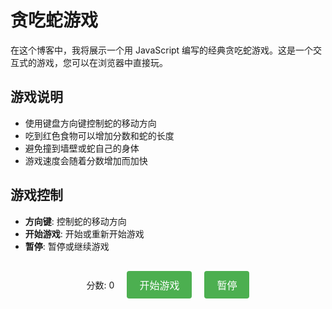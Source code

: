 # 贪吃蛇游戏

在这个博客中，我将展示一个用 JavaScript 编写的经典贪吃蛇游戏。这是一个交互式的游戏，您可以在浏览器中直接玩。

## 游戏说明

- 使用键盘方向键控制蛇的移动方向
- 吃到红色食物可以增加分数和蛇的长度
- 避免撞到墙壁或蛇自己的身体
- 游戏速度会随着分数增加而加快

## 游戏控制

- **方向键**: 控制蛇的移动方向
- **开始游戏**: 开始或重新开始游戏
- **暂停**: 暂停或继续游戏

<div id="game-area">
  <canvas id="game-canvas" width="400" height="400"></canvas>
  <div id="game-info">
    <div>分数: <span id="score">0</span></div>
    <button id="start-btn">开始游戏</button>
    <button id="pause-btn">暂停</button>
    <div id="game-over" style="display: none; color: red; font-weight: bold;">
      <div>游戏结束!</div>
      <button id="restart-btn">重新开始</button>
    </div>
  </div>
</div>

<script>
// 游戏变量
const canvas = document.getElementById('game-canvas');
const ctx = canvas.getContext('2d');
const scoreElement = document.getElementById('score');
const startBtn = document.getElementById('start-btn');
const pauseBtn = document.getElementById('pause-btn');
const gameOverElement = document.getElementById('game-over');

// 游戏设置
const gridSize = 20;
const gridWidth = canvas.width / gridSize;
const gridHeight = canvas.height / gridSize;

// 游戏状态
let snake = [];
let food = {};
let direction = 'right';
let nextDirection = 'right';
let score = 0;
let gameSpeed = 150;
let gameRunning = false;
let gameLoop;

// 初始化游戏
function initGame() {
  // 初始化蛇
  snake = [
    {x: 5, y: 10},
    {x: 4, y: 10},
    {x: 3, y: 10}
  ];
  
  // 生成食物
  generateFood();
  
  // 重置分数
  score = 0;
  scoreElement.textContent = score;
  
  // 重置游戏状态
  direction = 'right';
  nextDirection = 'right';
  gameRunning = false;
  
  // 隐藏游戏结束提示
  gameOverElement.style.display = 'none';
}

// 生成食物
function generateFood() {
  food = {
    x: Math.floor(Math.random() * gridWidth),
    y: Math.floor(Math.random() * gridHeight)
  };
  
  // 确保食物不在蛇身上
  for (let segment of snake) {
    if (segment.x === food.x && segment.y === food.y) {
      return generateFood();
    }
  }
}

// 绘制游戏
function draw() {
  // 清空画布
  ctx.fillStyle = 'black';
  ctx.fillRect(0, 0, canvas.width, canvas.height);
  
  // 绘制蛇
  ctx.fillStyle = 'green';
  for (let segment of snake) {
    ctx.fillRect(segment.x * gridSize, segment.y * gridSize, gridSize - 1, gridSize - 1);
  }
  
  // 绘制食物
  ctx.fillStyle = 'red';
  ctx.fillRect(food.x * gridSize, food.y * gridSize, gridSize - 1, gridSize - 1);
}

// 更新游戏状态
function update() {
  // 更新方向
  direction = nextDirection;
  
  // 计算新的蛇头位置
  const head = {x: snake[0].x, y: snake[0].y};
  
  switch (direction) {
    case 'up':
      head.y -= 1;
      break;
    case 'down':
      head.y += 1;
      break;
    case 'left':
      head.x -= 1;
      break;
    case 'right':
      head.x += 1;
      break;
  }
  
  // 检查碰撞边界
  if (head.x < 0 || head.x >= gridWidth || head.y < 0 || head.y >= gridHeight) {
    gameOver();
    return;
  }
  
  // 检查碰撞自己
  for (let segment of snake) {
    if (segment.x === head.x && segment.y === head.y) {
      gameOver();
      return;
    }
  }
  
  // 将新头部添加到蛇身上
  snake.unshift(head);
  
  // 检查是否吃到食物
  if (head.x === food.x && head.y === food.y) {
    // 增加分数
    score += 10;
    scoreElement.textContent = score;
    
    // 生成新食物
    generateFood();
    
    // 增加速度
    if (gameSpeed > 50) {
      gameSpeed -= 2;
    }
  } else {
    // 移除尾部
    snake.pop();
  }
}

// 游戏结束
function gameOver() {
  gameRunning = false;
  clearInterval(gameLoop);
  gameOverElement.style.display = 'block';
}

// 开始游戏
function startGame() {
  if (!gameRunning) {
    gameRunning = true;
    gameOverElement.style.display = 'none';
    gameLoop = setInterval(() => {
      update();
      draw();
    }, gameSpeed);
  }
}

// 暂停游戏
function pauseGame() {
  if (gameRunning) {
    gameRunning = false;
    clearInterval(gameLoop);
  } else {
    startGame();
  }
}

// 处理键盘输入
function handleKeydown(e) {
  switch (e.key) {
    case 'ArrowUp':
      if (direction !== 'down') nextDirection = 'up';
      break;
    case 'ArrowDown':
      if (direction !== 'up') nextDirection = 'down';
      break;
    case 'ArrowLeft':
      if (direction !== 'right') nextDirection = 'left';
      break;
    case 'ArrowRight':
      if (direction !== 'left') nextDirection = 'right';
      break;
  }
}

// 事件监听器
startBtn.addEventListener('click', () => {
  initGame();
  startGame();
});

pauseBtn.addEventListener('click', pauseGame);

// 添加重新开始按钮事件监听器
document.getElementById('restart-btn').addEventListener('click', () => {
  initGame();
  startGame();
});

document.addEventListener('keydown', handleKeydown);

// 初始化游戏
initGame();
draw();
</script>

<style>
#game-area {
  display: flex;
  flex-direction: column;
  align-items: center;
  margin: 20px 0;
}

#game-info {
  display: flex;
  align-items: center;
  margin-top: 10px;
}

#game-info > * {
  margin: 0 10px;
}

#game-over div:first-child {
  font-size: 24px;
  margin-bottom: 10px;
}

button {
  background-color: #4CAF50;
  border: none;
  color: white;
  padding: 10px 20px;
  text-align: center;
  text-decoration: none;
  display: inline-block;
  font-size: 16px;
  margin: 4px 2px;
  cursor: pointer;
  border-radius: 4px;
}

button:hover {
  background-color: #45a049;
}

#restart-btn {
  background-color: #008CBA;
}

#restart-btn:hover {
  background-color: #007B9A;
}
</style>
